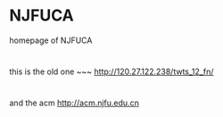 # NJFUCA
homepage of NJFUCA
#
this is the old one ~~~
http://120.27.122.238/twts_12_fn/
#
and the acm 
http://acm.njfu.edu.cn
